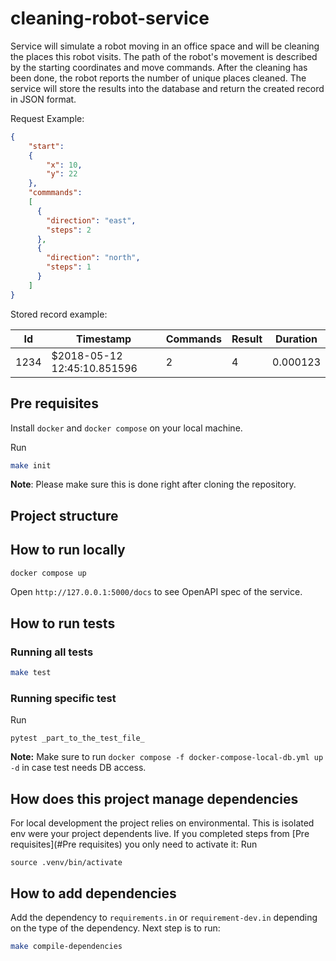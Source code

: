 # cleaning-robot-service

Service will simulate a robot moving in an office space and will be cleaning the places this robot visits. The path of the robot's movement is
described by the starting coordinates and move commands. After the cleaning has been done, the robot reports the number of unique places cleaned.
The service will store the results into the database and return the created record in JSON format.


Request Example:
````json
{
    "start": 
    {
        "x": 10,
        "y": 22
    },
    "commmands": 
    [
      {
        "direction": "east",
        "steps": 2
      },
      {
        "direction": "north",
        "steps": 1
      } 
    ]
}
````
Stored record example:

| Id    | Timestamp | Commands | Result |Duration |
| -------- |-----------|----------|--------|-------|
| 1234  | $2018-05-12 12:45:10.851596      | 2        | 4      |0.000123      |

## Pre requisites

Install `docker` and `docker compose` on your local machine.

Run 
````bash
make init
````
**Note**: Please make sure this is done right after cloning the repository.

## Project structure



## How to run locally

```bash
docker compose up
````

Open `http://127.0.0.1:5000/docs` to see OpenAPI spec of the service.

## How to run tests

### Running all tests

````bash
make test
````

### Running specific test

Run 
````
pytest _part_to_the_test_file_
````

**Note:** Make sure to run `docker compose -f docker-compose-local-db.yml up -d` in case test needs DB access.

## How does this project manage dependencies

For local development the project relies on environmental. This is isolated env were your project dependents live. 
If you completed steps from [Pre requisites](#Pre requisites) you only need to activate it:
Run 
````
source .venv/bin/activate
````

## How to add dependencies

Add the dependency to `requirements.in` or `requirement-dev.in` depending on the type of the dependency. 
Next step is to run:
````bash
make compile-dependencies
````